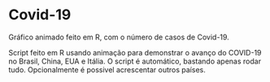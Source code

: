 # Covid-19

Gráfico animado feito em R, com o número de casos de Covid-19.


Script feito em R usando animação para demonstrar o avanço do COVID-19 no Brasil, China, EUA e Itália. O script é automático, bastando apenas rodar tudo. Opcionalmente é possivel acrescentar outros países. 
